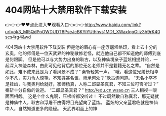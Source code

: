 # 404网站十大禁用软件下载安装

👉👉👉♥♥点此进入♥观看入口👈👉👉http://www.baidu.com/link?url=ok3_Ml5QdPpOWDUDT8PseJcBKYiYUthhvs1MDf_XWaxIqoOiiz3h9rK40scs4rg4&wd


404网站十大禁用软件下载安装
但是他的眉心有一座浮屠塔烙印，看上去十分的玄奥，他的师傅是一位天武界的神秘散修老怪，就连他自己都不知道他的师傅到底是何跟脚。
    但是他可以与大势力出身的耿古，以及神仙境亲子蓝炫相提并论，一起深入神迹森林，由此可见他背后的那位无名老师并不是籍籍无名之辈。
    “自然是如此，难不成来此是为了看风景不成？”
    秦斩轻笑一声。
    “哦，看这位兄弟长相卓尔不凡，实力令人惊艳，不知姓甚名谁，师承何处？”耿古询问道。
    “无名小卒不足挂齿，叫我奥利给就好，家师杨真，人称二郎显圣真君，不知三位可否听过？”
    秦斩十分自傲的说道。
    “二郎显圣真君？”
    http://edu.cn.wsao.cn
    三人相视一眼面面相觑。
    这是个什么鬼啊，压根听都没听过！
    不过既然敢自称真君，那无疑就是神仙中人，耿古和浮屠不由得将目光望向了蓝炫。
    蓝炫的父亲蓝君临就是神仙中人，自然知道更多的隐秘。
    天武界明面上的神
